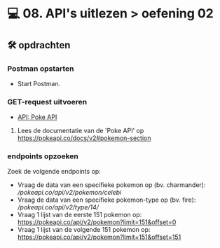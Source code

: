 # 💻 08. API's uitlezen > oefening 02

## 🛠️ opdrachten

### Postman opstarten

- Start Postman.

### GET-request uitvoeren

- [API: Poke API](https://pokeapi.co/)

1. Lees de documentatie van de 'Poke API' op https://pokeapi.co/docs/v2#pokemon-section

### endpoints opzoeken

Zoek de volgende endpoints op:

- Vraag de data van een specifieke pokemon op (bv. charmander): _/pokeapi.co/api/v2/pokemon/celebi_
- Vraag de data van een specifieke pokemon-type op (bv. fire): _/pokeapi.co/api/v2/type/14/_
- Vraag 1 lijst van de eerste 151 pokemon op: https://pokeapi.co/api/v2/pokemon?limit=151&offset=0
- Vraag 1 lijst van de volgende 151 pokemon op: https://pokeapi.co/api/v2/pokemon?limit=151&offset=151
